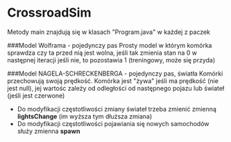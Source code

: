 CrossroadSim
============
Metody main znajdują się w klasach "Program.java" w każdej z paczek


###Model Wolframa - pojedynczy pas
  Prosty model w którym komórka sprawdza czy ta przed nią jest wolna, jeśli tak zmienia stan na 0 w następnej iteracji jeśli nie, to pozostawia 1
  (treningowy, może się przyda)


###Model NAGELA-SCHRECKENBERGA - pojedynczy pas, światła
  Komórki przechowują swoją prędkość. Komórka jest "żywa" jeśli ma prędkość (nie jest null), jej wartośc zależy od odległości od następnego pojazu lub świateł (jeśli jest czerwone)
  * Do modyfikacji częstotliwości zmiany świateł trzeba zmienić zmienną **lightsChange** (im wyższa tym dłuższa zmiana)
  * Do modyfikacji częstotliwości pojawiania się nowych samochodów służy zmienna **spawn**
